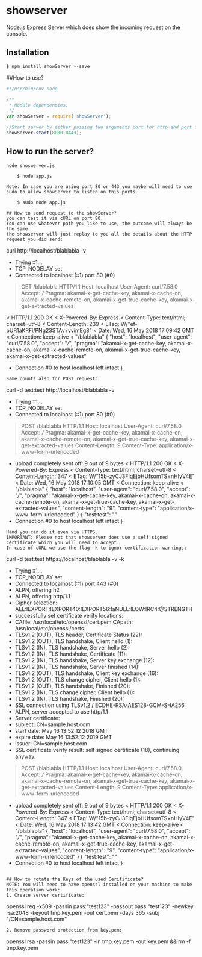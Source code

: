 # showserver
Node.js Express Server which does show the incoming request on the console.

## Installation

    $ npm install showServer --save

##How to use?
```js
#!/usr/bin/env node

/**
 * Module dependencies.
 */
var showServer = require('showServer');

//Start server by either passing two arguments port for http and port for https or keep default ports 80,443
showServer.start(8080,8443);
```

## How to run the server?
```
node shoswerver.js

    $ node app.js

Note: In case you are using port 80 or 443 you maybe will need to use sudo to allow showServer to listen on this ports.

    $ sudo node app.js
    
## How to send request to the showServer?
you can test it via cURL on port 80.
You can use whatever path you like to use, the outcome will always be the same:
the showserver will just replay to you all the details about the HTTP request you did send:
```
curl http://localhost/blablabla -v
*   Trying ::1...
* TCP_NODELAY set
* Connected to localhost (::1) port 80 (#0)
> GET /blablabla HTTP/1.1
> Host: localhost
> User-Agent: curl/7.58.0
> Accept: */*
> Pragma: akamai-x-get-cache-key, akamai-x-cache-on, akamai-x-cache-remote-on, akamai-x-get-true-cache-key, akamai-x-get-extracted-values
>
< HTTP/1.1 200 OK
< X-Powered-By: Express
< Content-Type: text/html; charset=utf-8
< Content-Length: 239
< ETag: W/"ef-pUR1aKRFi/PNg23STAv+vvimEg8"
< Date: Wed, 16 May 2018 17:09:42 GMT
< Connection: keep-alive
<
"/blablabla"
{
    "host": "localhost",
    "user-agent": "curl/7.58.0",
    "accept": "*/*",
    "pragma": "akamai-x-get-cache-key, akamai-x-cache-on, akamai-x-cache-remote-on, akamai-x-get-true-cache-key, akamai-x-get-extracted-values"
* Connection #0 to host localhost left intact
}
```
Same counts also for POST request:
```
curl -d test:test http://localhost/blablabla -v
*   Trying ::1...
* TCP_NODELAY set
* Connected to localhost (::1) port 80 (#0)
> POST /blablabla HTTP/1.1
> Host: localhost
> User-Agent: curl/7.58.0
> Accept: */*
> Pragma: akamai-x-get-cache-key, akamai-x-cache-on, akamai-x-cache-remote-on, akamai-x-get-true-cache-key, akamai-x-get-extracted-values
> Content-Length: 9
> Content-Type: application/x-www-form-urlencoded
>
* upload completely sent off: 9 out of 9 bytes
< HTTP/1.1 200 OK
< X-Powered-By: Express
< Content-Type: text/html; charset=utf-8
< Content-Length: 347
< ETag: W/"15b-zyCJ3FIqEjbHUfsomTS+nHIyV4E"
< Date: Wed, 16 May 2018 17:10:05 GMT
< Connection: keep-alive
<
"/blablabla"
{
    "host": "localhost",
    "user-agent": "curl/7.58.0",
    "accept": "*/*",
    "pragma": "akamai-x-get-cache-key, akamai-x-cache-on, akamai-x-cache-remote-on, akamai-x-get-true-cache-key, akamai-x-get-extracted-values",
    "content-length": "9",
    "content-type": "application/x-www-form-urlencoded"
}
{
    "test:test": ""
* Connection #0 to host localhost left intact
}
```
Hand you can do it even via HTTPS.
IMPORTANT: Please not that showserver does use a self signed certificate which you will need to accept.
In case of cURL we use the flag -k to ignor certification warnings:
```
curl -d test:test https://localhost/blablabla -v -k
*   Trying ::1...
* TCP_NODELAY set
* Connected to localhost (::1) port 443 (#0)
* ALPN, offering h2
* ALPN, offering http/1.1
* Cipher selection: ALL:!EXPORT:!EXPORT40:!EXPORT56:!aNULL:!LOW:!RC4:@STRENGTH
* successfully set certificate verify locations:
*   CAfile: /usr/local/etc/openssl/cert.pem
  CApath: /usr/local/etc/openssl/certs
* TLSv1.2 (OUT), TLS header, Certificate Status (22):
* TLSv1.2 (OUT), TLS handshake, Client hello (1):
* TLSv1.2 (IN), TLS handshake, Server hello (2):
* TLSv1.2 (IN), TLS handshake, Certificate (11):
* TLSv1.2 (IN), TLS handshake, Server key exchange (12):
* TLSv1.2 (IN), TLS handshake, Server finished (14):
* TLSv1.2 (OUT), TLS handshake, Client key exchange (16):
* TLSv1.2 (OUT), TLS change cipher, Client hello (1):
* TLSv1.2 (OUT), TLS handshake, Finished (20):
* TLSv1.2 (IN), TLS change cipher, Client hello (1):
* TLSv1.2 (IN), TLS handshake, Finished (20):
* SSL connection using TLSv1.2 / ECDHE-RSA-AES128-GCM-SHA256
* ALPN, server accepted to use http/1.1
* Server certificate:
*  subject: CN=sample.host.com
*  start date: May 16 13:52:12 2018 GMT
*  expire date: May 16 13:52:12 2019 GMT
*  issuer: CN=sample.host.com
*  SSL certificate verify result: self signed certificate (18), continuing anyway.
> POST /blablabla HTTP/1.1
> Host: localhost
> User-Agent: curl/7.58.0
> Accept: */*
> Pragma: akamai-x-get-cache-key, akamai-x-cache-on, akamai-x-cache-remote-on, akamai-x-get-true-cache-key, akamai-x-get-extracted-values
> Content-Length: 9
> Content-Type: application/x-www-form-urlencoded
>
* upload completely sent off: 9 out of 9 bytes
< HTTP/1.1 200 OK
< X-Powered-By: Express
< Content-Type: text/html; charset=utf-8
< Content-Length: 347
< ETag: W/"15b-zyCJ3FIqEjbHUfsomTS+nHIyV4E"
< Date: Wed, 16 May 2018 17:13:42 GMT
< Connection: keep-alive
<
"/blablabla"
{
    "host": "localhost",
    "user-agent": "curl/7.58.0",
    "accept": "*/*",
    "pragma": "akamai-x-get-cache-key, akamai-x-cache-on, akamai-x-cache-remote-on, akamai-x-get-true-cache-key, akamai-x-get-extracted-values",
    "content-length": "9",
    "content-type": "application/x-www-form-urlencoded"
}
{
    "test:test": ""
* Connection #0 to host localhost left intact
}
```

## How to rotate the Keys of the used Ceritificate?
NOTE: You will need to have openssl installed on your machine to make this operation work:
1. Create server certificate:
```
openssl req -x509 -passin pass:"test123" -passout pass:"test123" -newkey rsa:2048 -keyout tmp.key.pem -out cert.pem -days 365 -subj "/CN=sample.host.com"
```
2. Remove password protection from key.pem:
```
openssl rsa -passin pass:"test123" -in tmp.key.pem -out key.pem && rm -f tmp.key.pem
```
